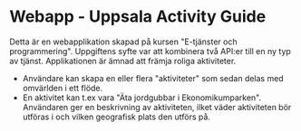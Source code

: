# Webapp - Uppsala Activity Guide

Detta är en webapplikation skapad på kursen "E-tjänster och programmering". Uppgiftens syfte var att kombinera två API:er till en ny typ av tjänst. Applikationen är ämnad att främja roliga aktiviteter.

- Användare kan skapa en eller flera "aktiviteter" som sedan delas med omvärlden i ett flöde. 
- En aktivitet kan t.ex vara "Äta jordgubbar i Ekonomikumparken". Användaren ger en beskrivning av aktiviteten, ilket väder aktiviteten bör utföras i och vilken geografisk plats den utförs på.
